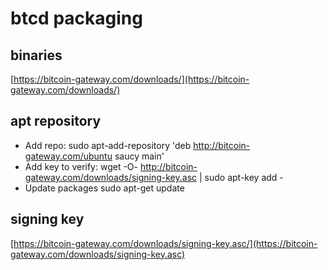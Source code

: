 # btcd packaging


## binaries
[https://bitcoin-gateway.com/downloads/](https://bitcoin-gateway.com/downloads/)

## apt repository
* Add repo:
    sudo apt-add-repository 'deb http://bitcoin-gateway.com/ubuntu saucy main'
* Add key to verify:
    wget -O- http://bitcoin-gateway.com/downloads/signing-key.asc | sudo apt-key add -
* Update packages
    sudo apt-get update

## signing key
[https://bitcoin-gateway.com/downloads/signing-key.asc/](https://bitcoin-gateway.com/downloads/signing-key.asc)
